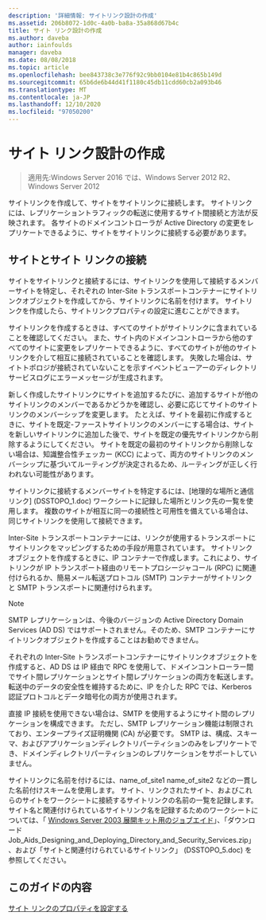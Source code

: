 ```yaml
---
description: '詳細情報: サイトリンク設計の作成'
ms.assetid: 206b8072-1d0c-4a0b-ba8a-35a868d67b4c
title: サイト リンク設計の作成
ms.author: daveba
author: iainfoulds
manager: daveba
ms.date: 08/08/2018
ms.topic: article
ms.openlocfilehash: bee843738c3e776f92c9bb0104e81b4c865b149d
ms.sourcegitcommit: 65b6de6b44d41f1180c45db11cdd60cb2a093b46
ms.translationtype: MT
ms.contentlocale: ja-JP
ms.lasthandoff: 12/10/2020
ms.locfileid: "97050200"
---
```

# <a name="creating-a-site-link-design"></a>サイト リンク設計の作成

> 適用先:Windows Server 2016 では、Windows Server 2012 R2、Windows Server 2012

サイトリンクを作成して、サイトをサイトリンクに接続します。 サイトリンクには、レプリケーショントラフィックの転送に使用するサイト間接続と方法が反映されます。 各サイトのドメインコントローラが Active Directory の変更をレプリケートできるように、サイトをサイトリンクに接続する必要があります。

## <a name="connecting-sites-with-site-links"></a>サイトとサイト リンクの接続

サイトをサイトリンクと接続するには、サイトリンクを使用して接続するメンバーサイトを特定し、それぞれの Inter-Site トランスポートコンテナーにサイトリンクオブジェクトを作成してから、サイトリンクに名前を付けます。 サイトリンクを作成したら、サイトリンクプロパティの設定に進むことができます。

サイトリンクを作成するときは、すべてのサイトがサイトリンクに含まれていることを確認してください。 また、サイト内のドメインコントローラから他のすべてのサイトに変更をレプリケートできるように、すべてのサイトが他のサイトリンクを介して相互に接続されていることを確認します。 失敗した場合は、サイトトポロジが接続されていないことを示すイベントビューアーのディレクトリサービスログにエラーメッセージが生成されます。

新しく作成したサイトリンクにサイトを追加するたびに、追加するサイトが他のサイトリンクのメンバーであるかどうかを確認し、必要に応じてサイトのサイトリンクのメンバーシップを変更します。 たとえば、サイトを最初に作成するときに、サイトを既定-ファーストサイトリンクのメンバーにする場合は、サイトを新しいサイトリンクに追加した後で、サイトを既定の優先サイトリンクから削除するようにしてください。 サイトを既定の最初のサイトリンクから削除しない場合は、知識整合性チェッカー (KCC) によって、両方のサイトリンクのメンバーシップに基づいてルーティングが決定されるため、ルーティングが正しく行われない可能性があります。

サイトリンクに接続するメンバーサイトを特定するには、[地理的な場所と通信リンク] (DSSTOPO_1.doc) ワークシートに記録した場所とリンク先の一覧を使用します。 複数のサイトが相互に同一の接続性と可用性を備えている場合は、同じサイトリンクを使用して接続できます。

Inter-Site トランスポートコンテナーには、リンクが使用するトランスポートにサイトリンクをマッピングするための手段が用意されています。 サイトリンクオブジェクトを作成するときに、IP コンテナーで作成します。これにより、サイトリンクが IP トランスポート経由のリモートプロシージャコール (RPC) に関連付けられるか、簡易メール転送プロトコル (SMTP) コンテナーがサイトリンクと SMTP トランスポートに関連付けられます。

> [!NOTE]
> SMTP レプリケーションは、今後のバージョンの Active Directory Domain Services (AD DS) ではサポートされません。そのため、SMTP コンテナーにサイトリンクオブジェクトを作成することはお勧めできません。

それぞれの Inter-Site トランスポートコンテナーにサイトリンクオブジェクトを作成すると、AD DS は IP 経由で RPC を使用して、ドメインコントローラー間でサイト間レプリケーションとサイト間レプリケーションの両方を転送します。 転送中のデータの安全性を維持するために、IP を介した RPC では、Kerberos 認証プロトコルとデータ暗号化の両方が使用されます。

直接 IP 接続を使用できない場合は、SMTP を使用するようにサイト間のレプリケーションを構成できます。 ただし、SMTP レプリケーション機能は制限されており、エンタープライズ証明機関 (CA) が必要です。 SMTP は、構成、スキーマ、およびアプリケーションディレクトリパーティションのみをレプリケートでき、ドメインディレクトリパーティションのレプリケーションをサポートしていません。

サイトリンクに名前を付けるには、name_of_site1 name_of_site2 などの一貫した名前付けスキームを使用します。 サイト、リンクされたサイト、およびこれらのサイトをワークシートに接続するサイトリンクの名前の一覧を記録します。 サイト名と関連付けられているサイトリンク名を記録するためのワークシートについては、「 [Windows Server 2003 展開キット用のジョブエイド](https://microsoft.com/download/details.aspx?id=9608)」、「ダウンロード Job_Aids_Designing_and_Deploying_Directory_and_Security_Services.zip」、および「サイトと関連付けられているサイトリンク」 (DSSTOPO_5.doc) を参照してください。

## <a name="in-this-guide"></a>このガイドの内容

[サイト リンクのプロパティを設定する](Setting-Site-Link-Properties.md)
